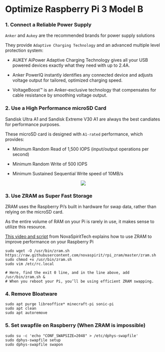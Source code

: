 # Optimize Raspberry Pi 3 Model B


### 1. Connect a Reliable Power Supply

`Anker` and `Aukey` are the recommended brands for power supply solutions

They provide `Adaptive Charging Technology` and an advanced multiple level protection system:

- AUKEY AiPower Adaptive Charging Technology gives all your USB powered devices exactly what they need with up to 2.4A.

- Anker PowerIQ instantly identifies any connected device and adjusts voltage output for tailored, optimized charging speed.

- VoltageBoost™ is an Anker-exclusive technology that compensates for cable resistance by smoothing voltage output.


### 2. Use a High Performance microSD Card

Sandisk Ultra A1 and Sandisk Extreme V30 A1 are always the best candiates for performance purposes.

These microSD card is designed with `A1-rated` performance, which provides:

- Minimum Random Read of 1,500 IOPS (input/output operations per second)

- Minimum Random Write of 500 IOPS

- Minimum Sustained Sequential Write speed of 10MB/s

<p align="center">
  <img src="https://assets.hardwarezone.com/img/2017/06/P6290065.jpg">
</p>


### 3. Use ZRAM as Super Fast Storage

ZRAM uses the Raspberry Pi’s built in hardware for swap data, rather than relying on the microSD card.

As the entire volume of RAM on your Pi is rarely in use, it makes sense to utilize this resource.

[This video and script](https://youtu.be/IBNZLREqBxg) from NovaSpiritTech explains how to use ZRAM to improve performance on your Raspberry Pi

```
sudo wget -O /usr/bin/zram.sh https://raw.githubusercontent.com/novaspirit/rpi_zram/master/zram.sh
sudo chmod +x /usr/bin/zram.sh
sudo vim /etc/rc.local

# Here, find the exit 0 line, and in the line above, add
/usr/bin/zram.sh &
# When you reboot your Pi, you’ll be using efficient ZRAM swapping.
```


### 4. Remove Bloatware

```
sudo apt purge libreoffice* minecraft-pi sonic-pi
sudo apt clean
sudo apt autoremove
```


### 5. Set swapfile on Raspberry (When ZRAM is impossible)

```shell
sudo su -c 'echo "CONF_SWAPSIZE=2048" > /etc/dphys-swapfile'
sudo dphys-swapfile setup
sudo dphys-swapfile swapon
```
